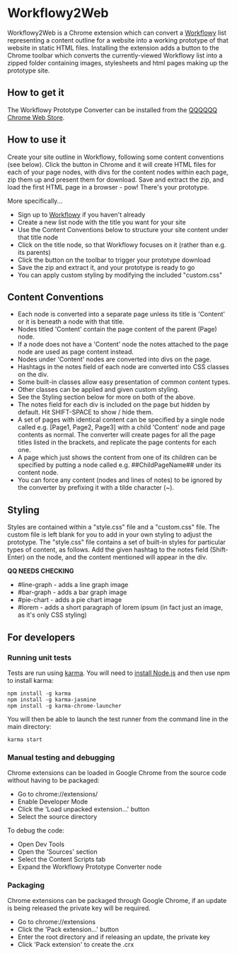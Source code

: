 # Workflowy2Web

Workflowy2Web is a Chrome extension which can convert a [Workflowy](https://workflowy.com/) list representing a content outline for a website into a working prototype of that website in static HTML files. Installing the extension adds a button to the Chrome toolbar which converts the currently-viewed Workflowy list into a zipped folder containing images, stylesheets and html pages making up the prototype site.

## How to get it
The Workflowy Prototype Converter can be installed from the [QQQQQQ Chrome Web Store](https://chrome.google.com/webstore/category/apps).

## How to use it
Create your site outline in Workflowy, following some content conventions (see below). Click the button in Chrome and it will create HTML files for each of your page nodes, with divs for the content nodes within each page, zip them up and present them for download. Save and extract the zip, and load the first HTML page in a browser - pow! There's your prototype.

More specifically...
* Sign up to [Workflowy](https://workflowy.com/) if you haven't already
* Create a new list node with the title you want for your site
* Use the Content Conventions below to structure your site content under that title node
* Click on the title node, so that Workflowy focuses on it (rather than e.g. its parents)
* Click the button on the toolbar to trigger your prototype download
* Save the zip and extract it, and your prototype is ready to go
* You can apply custom styling by modifying the included "custom.css"

## Content Conventions
* Each node is converted into a separate page unless its title is 'Content' or it is beneath a node with that title.
* Nodes titled 'Content' contain the page content of the parent (Page) node.
 * If a node does not have a 'Content' node the notes attached to the page node are used as page content instead.
* Nodes under 'Content' nodes are converted into divs on the page.
* Hashtags in the notes field of each node are converted into CSS classes on the div.
 * Some built-in classes allow easy presentation of common content types.
 * Other classes can be applied and given custom styling.
 * See the Styling section below for more on both of the above.
* The notes field for each div is included on the page but hidden by default. Hit SHIFT-SPACE to show / hide them.
* A set of pages with identical content can be specified by a single node called e.g. [Page1, Page2, Page3] with a child 'Content' node and page contents as normal. The converter will create pages for all the page titles listed in the brackets, and replicate the page contents for each one.
* A page which just shows the content from one of its children can be specified by putting a node called e.g. ##ChildPageName## under its content node.
* You can force any content (nodes and lines of notes) to be ignored by the converter by prefixing it with a tilde character (~).

## Styling

Styles are contained within a "style.css" file and a "custom.css" file. The custom file is left blank for you to add in your own styling to adjust the prototype. The "style.css" file contains a set of built-in styles for particular types of content, as follows. Add the given hashtag to the notes field (Shift-Enter) on the node, and the content mentioned will appear in the div.

**QQ NEEDS CHECKING**

* #line-graph - adds a line graph image
* #bar-graph - adds a bar graph image
* #pie-chart - adds a pie chart image
* #lorem - adds a short paragraph of lorem ipsum (in fact just an image, as it's only CSS styling)

## For developers
### Running unit tests
Tests are run using [karma](http://karma-runner.github.io/0.13/index.html). You will need to [install Node.js](https://docs.npmjs.com/getting-started/installing-node) and then use npm to install karma:

```
npm install -g karma
npm install -g karma-jasmine
npm install -g karma-chrome-launcher
```
You will then be able to launch the test runner from the command line in the main directory:
```
karma start
```
### Manual testing and debugging
Chrome extensions can be loaded in Google Chrome from the source code without having to be packaged: 
* Go to chrome://extensions/
* Enable Developer Mode
* Click the 'Load unpacked extension...' button
* Select the source directory

To debug the code:
* Open Dev Tools
* Open the 'Sources' section
* Select the Content Scripts tab
* Expand the Workflowy Prototype Converter node

### Packaging
Chrome extensions can be packaged through Google Chrome, if an update is being released the private key will be required.
* Go to chrome://extensions
* Click the 'Pack extension...' button
* Enter the root directory and if releasing an update, the private key
* Click 'Pack extension' to create the .crx
